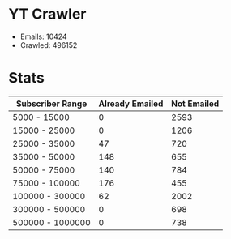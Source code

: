 # YT Crawler
- Emails: 10424
- Crawled: 496152

# Stats
| Subscriber Range  | Already Emailed | Not Emailed |
|-------|-------|-------|
| 5000 - 15000 | 0 | 2593 |
| 15000 - 25000 | 0 | 1206 |
| 25000 - 35000 | 47 | 720 |
| 35000 - 50000 | 148 | 655 |
| 50000 - 75000 | 140 | 784 |
| 75000 - 100000 | 176 | 455 |
| 100000 - 300000 | 62 | 2002 |
| 300000 - 500000 | 0 | 698 |
| 500000 - 1000000 | 0 | 738 |
